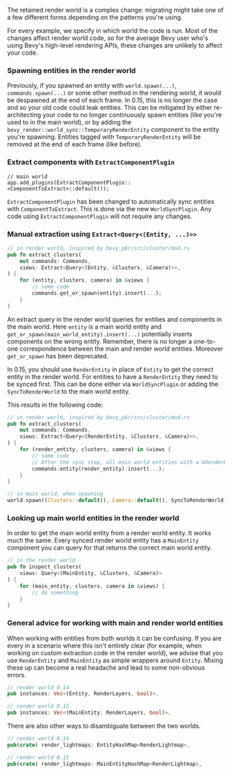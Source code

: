 <!-- Retained Rendering -->
<!-- https://github.com/bevyengine/bevy/pull/14449 Original PR -->
<!-- https://github.com/bevyengine/bevy/pull/15320 Adopted PR -->
<!-- https://github.com/bevyengine/bevy/pull/15582 Synchronized Removed Components -->
<!-- https://github.com/bevyengine/bevy/pull/15756 Type Safe Retained Render World -->
The retained render world is a complex change: migrating might take one of a few different forms depending on the patterns you're using.

For every example, we specify in which world the code is run. Most of the changes affect render world code, so for the average Bevy user who's using Bevy's high-level rendering APIs, these changes are unlikely to affect your code.

### Spawning entities in the render world

Previously, if you spawned an entity with `world.spawn(...)`, `commands.spawn(...)` or some other method in the rendering world, it would be despawned at the end of each frame. In 0.15, this is no longer the case and so your old code could leak entities. This can be mitigated by either re-architecting your code to no longer continuously spawn entities (like you're used to in the main world), or by adding the `bevy_render::world_sync::TemporaryRenderEntity` component to the entity you're spawning. Entities tagged with `TemporaryRenderEntity` will be removed at the end of each frame (like before).

### Extract components with `ExtractComponentPlugin`

```
// main world
app.add_plugins(ExtractComponentPlugin::<ComponentToExtract>::default());
```

`ExtractComponentPlugin` has been changed to automatically sync entities with `ComponentToExtract`. This is done via the new `WorldSyncPlugin`. Any code using `ExtractComponentPlugin` will not require any changes.

### Manual extraction using `Extract<Query<(Entity, ...)>>`

```rust
// in render world, inspired by bevy_pbr/src/cluster/mod.rs
pub fn extract_clusters(
    mut commands: Commands,
    views: Extract<Query<(Entity, &Clusters, &Camera)>>,
) {
    for (entity, clusters, camera) in &views {
        // some code
        commands.get_or_spawn(entity).insert(...);
    }
}
```
An extract query in the render world queries for entities and components in the main world. Here `entity` is a main world entity and `get_or_spawn(main_world_entity).insert(...)` potentially inserts components on the wrong entity. Remember, there is no longer a one-to-one correspondence between the main and render world entities. Moreover `get_or_spawn` has been deprecated.

In 0.15, you should use `RenderEntity` in place of `Entity` to get the correct entity in the render world. For entities to have a `RenderEntity` they need to be synced first. This can be done either via `WorldSyncPlugin` or adding the `SyncToRenderWorld` to the main world entity.

This results in the following code:

```rust
// in render world, inspired by bevy_pbr/src/cluster/mod.rs
pub fn extract_clusters(
    mut commands: Commands,
    views: Extract<Query<(RenderEntity, &Clusters, &Camera)>>,
) {
    for (render_entity, clusters, camera) in &views {
        // some code
        // After the sync step, all main world entities with a &RenderEntity have a corresponding (empty) render world entity. This should never panic.
        commands.entity(render_entity).insert(...);
    }
}

// in main world, when spawning
world.spawn((Clusters::default(), Camera::default(), SyncToRenderWorld))
```

### Looking up main world entities in the render world

In order to get the main world entity from a render world entity. It works much the same. Every synced render world entity has a `MainEntity` component you can query for that returns the correct main world entity.

```rust
// in the render world
pub fn inspect_clusters(
    views: Query<(MainEntity, &Clusters, &Camera)>
) {
    for (main_entity, clusters, camera in &views) {
        // do something
    }
}
```

### General advice for working with main and render world entities

When working with entities from both worlds it can be confusing. If you are every in a scenario where this isn't entirely clear (for example, when working on custom extraction code in the render world), we advise that you use `RenderEntity` and `MainEntity` as simple wrappers around `Entity`. Mixing these up can become a real headache and lead to some non-obvious errors.

```rust
// render world 0.14
pub instances: Vec<(Entity, RenderLayers, bool)>,

// render world 0.15
pub instances: Vec<(MainEntity, RenderLayers, bool)>,
```

There are also other ways to disambiguate between the two worlds.

```rust
// render world 0.14
pub(crate) render_lightmaps: EntityHashMap<RenderLightmap>,

// render world 0.15
pub(crate) render_lightmaps: MainEntityHashMap<RenderLightmap>,
```

